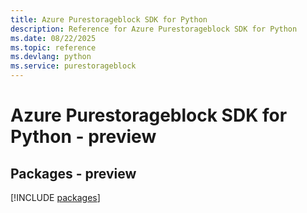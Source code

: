 ```yaml
---
title: Azure Purestorageblock SDK for Python
description: Reference for Azure Purestorageblock SDK for Python
ms.date: 08/22/2025
ms.topic: reference
ms.devlang: python
ms.service: purestorageblock
---
```

# Azure Purestorageblock SDK for Python - preview
## Packages - preview
[!INCLUDE [packages](purestorageblock-index.md)]